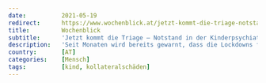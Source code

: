 ```yaml
---
date:          2021-05-19
redirect:      https://www.wochenblick.at/jetzt-kommt-die-triage-notstand-in-der-kinderpsychiatrie/
title:         Wochenblick
subtitle:      'Jetzt kommt die Triage – Notstand in der Kinderpsychiatrie'
description:   'Seit Monaten wird bereits gewarnt, dass die Lockdowns fatale Folgen haben können und mehr Kollateralschäden verursachen als Nutzen bringen. Nun greift auch der Mainstream das Thema auf und meldet, dass die Maßnahmen zu schweren psychischen Schäden führen – vor allem bei Kindern.'
country:       [AT]
categories:    [Mensch]
tags:          [kind, kollateralschäden]
---
```

